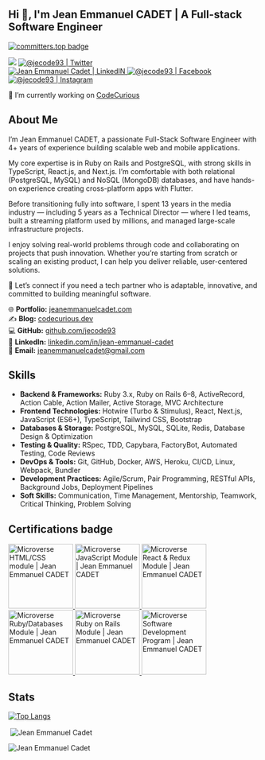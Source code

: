 ## Hi 👋, I'm **Jean Emmanuel CADET** | A Full-stack Software Engineer

[![committers.top badge](https://user-badge.committers.top/haiti_private/jecode93.svg)](https://user-badge.committers.top/haiti_private/jecode93)

<p align="center">

![](https://komarev.com/ghpvc/?username=jecode93&color=blueviolet&label=Profile+Views)
<a href="https://twitter.com/@jecode93">
<img alt="@jecode93 | Twitter" src="https://img.shields.io/badge/twitter-%231DA1F2.svg?&style=for-the-badge&logo=twitter&logoColor=white" />
</a>  
<a href="https://www.linkedin.com/in/jean-emmanuel-cadet/">
<img alt="Jean Emmanuel Cadet | LinkedIN"  src="https://img.shields.io/badge/linkedin-%230077B5.svg?&style=for-the-badge&logo=linkedin&logoColor=white" />
</a>
<a href="https://www.facebook.com/jecode93/">
<img  alt="@jecode93 | Facebook" src="https://img.shields.io/badge/facebook-%231877F2.svg?&style=for-the-badge&logo=facebook&logoColor=white" />
</a>
<a href="https://www.instagram.com/jecode93">
<img alt="@jecode93 | Instagram"  src="https://img.shields.io/badge/instagram-%23E4405F.svg?&style=for-the-badge&logo=instagram&logoColor=white" />
</a>
</p>

🔭 I’m currently working on [CodeCurious](https://codecurious.dev)

## About Me

I’m Jean Emmanuel CADET, a passionate Full-Stack Software Engineer with 4+ years of experience building scalable web and mobile applications.

My core expertise is in Ruby on Rails and PostgreSQL, with strong skills in TypeScript, React.js, and Next.js. I’m comfortable with both relational (PostgreSQL, MySQL) and NoSQL (MongoDB) databases, and have hands-on experience creating cross-platform apps with Flutter.

Before transitioning fully into software, I spent 13 years in the media industry — including 5 years as a Technical Director — where I led teams, built a streaming platform used by millions, and managed large-scale infrastructure projects.

I enjoy solving real-world problems through code and collaborating on projects that push innovation. Whether you’re starting from scratch or scaling an existing product, I can help you deliver reliable, user-centered solutions.

💼 Let’s connect if you need a tech partner who is adaptable, innovative, and committed to building meaningful software.

🌐 **Portfolio:** [jeanemmanuelcadet.com](https://jeanemmanuelcadet.com)</br>
✍️ **Blog:** [codecurious.dev](https://codecurious.dev)</br>
💻 **GitHub:** [github.com/jecode93](https://github.com/jecode93)</br>
🔗 **LinkedIn:** [linkedin.com/in/jean-emmanuel-cadet](https://linkedin.com/in/jean-emmanuel-cadet)</br>
📧 **Email:** [jeanemmanuelcadet@gmail.com](mailto:jeanemmanuelcadet@gmail.com)</br>


## Skills

- **Backend & Frameworks:** Ruby 3.x, Ruby on Rails 6–8, ActiveRecord, Action Cable, Action Mailer, Active Storage, MVC Architecture
- **Frontend Technologies:** Hotwire (Turbo & Stimulus), React, Next.js, JavaScript (ES6+), TypeScript, Tailwind CSS, Bootstrap
- **Databases & Storage:** PostgreSQL, MySQL, SQLite, Redis, Database Design & Optimization
- **Testing & Quality:** RSpec, TDD, Capybara, FactoryBot, Automated Testing, Code Reviews
- **DevOps & Tools:** Git, GitHub, Docker, AWS, Heroku, CI/CD, Linux, Webpack, Bundler 
- **Development Practices:** Agile/Scrum, Pair Programming, RESTful APIs, Background Jobs, Deployment Pipelines
- **Soft Skills:** Communication, Time Management, Mentorship, Teamwork, Critical Thinking, Problem Solving


## Certifications badge

<a target="_blank" href="https://www.credential.net/01dc7484-1068-4452-922c-2bb049b5ea8e">
  <img alt="Microverse HTML/CSS module | Jean Emmanuel CADET" src="https://api.accredible.com/v1/frontend/credential_website_embed_image/badge/76794301" width="130" />
</a>

<a target="_blank" href="https://www.credential.net/46b8e5cc-6cce-4946-abff-d3b39804b4e6">
  <img alt="Microverse JavaScript Module | Jean Emmanuel CADET" src="https://api.accredible.com/v1/frontend/credential_website_embed_image/badge/79285953" width="130" />
</a>

<a target="_blank" href="https://www.credential.net/9916a48f-7909-4b0f-a59b-d1b3c1e2e9dc">
  <img alt="Microverse React & Redux Module | Jean Emmanuel CADET" src="https://api.accredible.com/v1/frontend/credential_website_embed_image/badge/81665793" width="130" />
</a>

<a target="_blank" href="https://www.credential.net/c9457cb0-4868-4ad0-a727-92f69f3e5c08">
  <img alt="Microverse Ruby/Databases Module | Jean Emmanuel CADET" src="https://api.accredible.com/v1/frontend/credential_website_embed_image/badge/84900314" width="130" />
</a>

<a target="_blank" href="https://www.credential.net/afad83ea-b469-41ee-9da3-135f768935cb">
  <img alt="Microverse Ruby on Rails Module | Jean Emmanuel CADET" src="https://api.accredible.com/v1/frontend/credential_website_embed_image/badge/87934833" width="130" />
</a>

<a target="_blank" href="https://www.credential.net/fdf1e734-cdba-49ef-9414-870a77bcc6ad">
  <img alt="Microverse Software Development Program | Jean Emmanuel CADET" src="https://api.accredible.com/v1/frontend/credential_website_embed_image/badge/89845247" width="130" />
</a>


## Stats

[![Top Langs](https://github-readme-stats.vercel.app/api/top-langs/?username=jecode93&langs_count=8&layout=compact)](https://github.com/jecode93/github-readme-stats)
<p>&nbsp;<img align="center" src="https://github-readme-stats.vercel.app/api?username=jecode93&show_icons=true&locale=en" alt="Jean Emmanuel Cadet" /></p>
<p><img align="center" src="https://github-readme-streak-stats.herokuapp.com/?user=jecode93&" alt="Jean Emmanuel Cadet" /></p>

